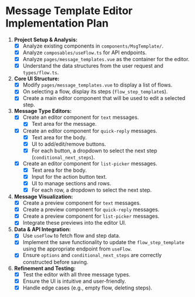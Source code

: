 # Message Template Editor Implementation Plan

1.  **Project Setup & Analysis:**
    *   [x] Analyze existing components in `components/MsgTemplate/`.
    *   [x] Analyze `composables/useFlow.ts` for API endpoints.
    *   [x] Analyze `pages/message_templates.vue` as the container for the editor.
    *   [x] Understand the data structures from the user request and `types/flow.ts`.

2.  **Core UI Structure:**
    *   [x] Modify `pages/message_templates.vue` to display a list of flows.
    *   [x] On selecting a flow, display its steps (`flow_step_template`s).
    *   [x] Create a main editor component that will be used to edit a selected step.

3.  **Message Type Editors:**
    *   [x] Create an editor component for `text` messages.
        *   [x] Text area for the message.
    *   [x] Create an editor component for `quick-reply` messages.
        *   [x] Text area for the body.
        *   [x] UI to add/edit/remove buttons.
        *   [x] For each button, a dropdown to select the next step (`conditional_next_steps`).
    *   [x] Create an editor component for `list-picker` messages.
        *   [x] Text area for the body.
        *   [x] Input for the action button text.
        *   [x] UI to manage sections and rows.
        *   [x] For each row, a dropdown to select the next step.

4.  **Message Visualization:**
    *   [x] Create a preview component for `text` messages.
    *   [x] Create a preview component for `quick-reply` messages.
    *   [x] Create a preview component for `list-picker` messages.
    *   [x] Integrate these previews into the editor UI.

5.  **Data & API Integration:**
    *   [x] Use `useFlow` to fetch flow and step data.
    *   [x] Implement the save functionality to update the `flow_step_template` using the appropriate endpoint from `useFlow`.
    *   [x] Ensure `options` and `conditional_next_steps` are correctly constructed before saving.

6.  **Refinement and Testing:**
    *   [x] Test the editor with all three message types.
    *   [x] Ensure the UI is intuitive and user-friendly.
    *   [x] Handle edge cases (e.g., empty flow, deleting steps).